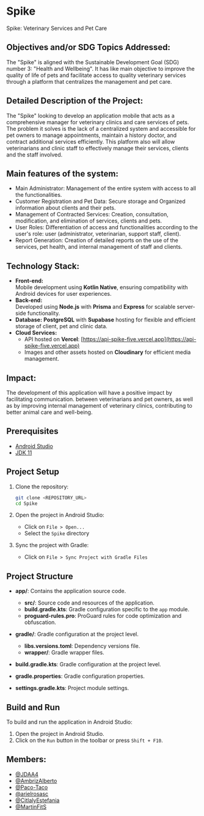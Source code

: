 # Spike
Spike: Veterinary Services and Pet Care

## Objectives and/or SDG Topics Addressed: 
The &quot;Spike&quot; is aligned with the
Sustainable Development Goal (SDG) number 3: &quot;Health and Wellbeing&quot;. It has like
main objective to improve the quality of life of pets and facilitate access to
quality veterinary services through a platform that centralizes the management and
pet care.

## Detailed Description of the Project:
The &quot;Spike&quot; looking to develop an application
mobile that acts as a comprehensive manager for veterinary clinics and care services
of pets. The problem it solves is the lack of a centralized system and
accessible for pet owners to manage appointments, maintain a history
doctor, and contract additional services efficiently. This platform also
will allow veterinarians and clinic staff to effectively manage their
services, clients and the staff involved.

## Main features of the system:
- Main Administrator: Management of the entire system with access to all the functionalities.
- Customer Registration and Pet Data: Secure storage and Organized information about clients and their pets.
- Management of Contracted Services: Creation, consultation, modification, and
elimination of services, clients and pets.
- User Roles: Differentiation of access and functionalities according to the user's role: user (administrator, veterinarian, support staff, client).
- Report Generation: Creation of detailed reports on the use of the services, pet health, and internal management of staff and clients.

## Technology Stack:
- **Front-end:**  
  Mobile development using **Kotlin Native**, ensuring compatibility with Android devices for user experiences.
- **Back-end:**  
  Developed using **Node.js** with **Prisma** and **Express** for scalable server-side functionality.
- **Database:**
  **PostgreSQL** with **Supabase** hosting for flexible and efficient storage of client, pet and clinic data.
- **Cloud Services:**  
  - API hosted on **Vercel**: [https://api-spike-five.vercel.app](https://api-spike-five.vercel.app)
  - Images and other assets hosted on **Cloudinary** for efficient media management.

## Impact:
The development of this application will have a positive impact by facilitating communication.
between veterinarians and pet owners, as well as by improving internal management of
veterinary clinics, contributing to better animal care and well-being.

## Prerequisites

- [Android Studio](https://developer.android.com/studio)
- [JDK 11](https://www.oracle.com/java/technologies/javase-jdk11-downloads.html)

## Project Setup

1. Clone the repository:
    ```sh
    git clone <REPOSITORY_URL>
    cd Spike
    ```

2. Open the project in Android Studio:
    - Click on `File > Open...`
    - Select the `Spike` directory

3. Sync the project with Gradle:
    - Click on `File > Sync Project with Gradle Files`

## Project Structure

- **app/**: Contains the application source code.
  - **src/**: Source code and resources of the application.
  - **build.gradle.kts**: Gradle configuration specific to the `app` module.
  - **proguard-rules.pro**: ProGuard rules for code optimization and obfuscation.

- **gradle/**: Gradle configuration at the project level.
  - **libs.versions.toml**: Dependency versions file.
  - **wrapper/**: Gradle wrapper files.


- **build.gradle.kts**: Gradle configuration at the project level.
- **gradle.properties**: Gradle configuration properties.
- **settings.gradle.kts**: Project module settings.

## Build and Run

To build and run the application in Android Studio:

1. Open the project in Android Studio.
2. Click on the `Run` button in the toolbar or press `Shift + F10`.

## Members:
- [@JDAA4](https://www.github.com/JDAA4)
- [@AmbrizAlberto](https://www.github.com/AmbrizAlberto)
- [@Paco-Taco](https://www.github.com/Paco-Taco)
- [@arielrosasc](https://www.github.com/arielrosasc)
- [@CitlalyEstefania](https://www.github.com/CitlalyEstefania)
- [@MartinFitS](https://www.github.com/MartinFitS)
